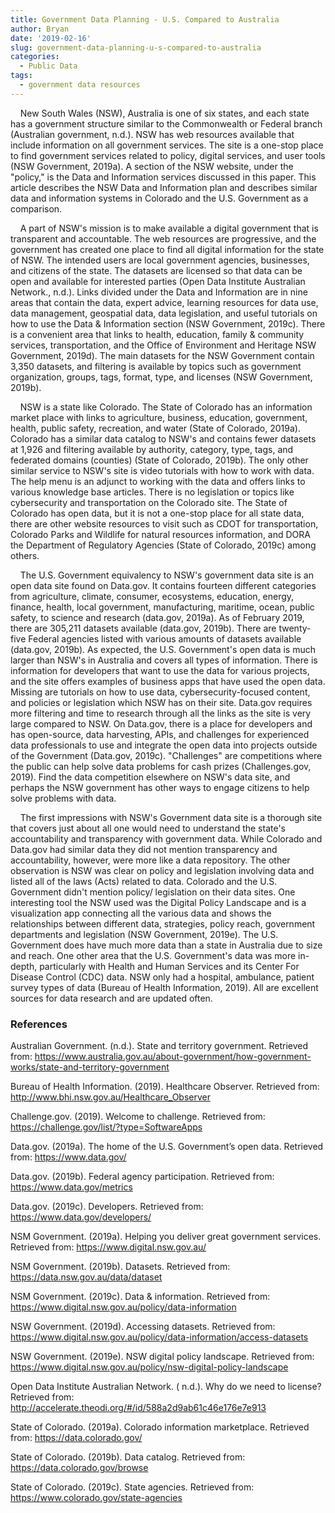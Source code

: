 ```yaml
---
title: Government Data Planning - U.S. Compared to Australia
author: Bryan
date: '2019-02-16'
slug: government-data-planning-u-s-compared-to-australia
categories:
  - Public Data
tags:
  - government data resources
---
```


&nbsp;&nbsp;&nbsp;&nbsp;New South Wales (NSW), Australia is one of six states, and each state has a government structure similar to the Commonwealth or Federal branch (Australian government, n.d.). NSW has web resources available that include information on all government services. The site is a one-stop place to find government services related to policy, digital services, and user tools (NSW Government, 2019a). A section of the NSW website, under the "policy," is the Data and Information services discussed in this paper. This article describes the NSW Data and Information plan and describes similar data and information systems in Colorado and the U.S. Government as a comparison.

&nbsp;&nbsp;&nbsp;&nbsp;A part of NSW's mission is to make available a digital government that is transparent and accountable. The web resources are progressive, and the government has created one place to find all digital information for the state of NSW. The intended users are local government agencies, businesses, and citizens of the state. The datasets are licensed so that data can be open and available for interested parties (Open Data Institute Australian Network., n.d.). Links divided under the Data and Information are in nine areas that contain the data, expert advice, learning resources for data use, data management, geospatial data, data legislation, and useful tutorials on how to use the Data & Information section (NSW Government, 2019c). There is a convenient area that links to health, education, family & community services, transportation, and the Office of Environment and Heritage NSW Government, 2019d). The main datasets for the NSW Government contain 3,350 datasets, and filtering is available by topics such as government organization, groups, tags, format, type, and licenses (NSW Government, 2019b).

&nbsp;&nbsp;&nbsp;&nbsp;NSW is a state like Colorado. The State of Colorado has an information market place with links to agriculture, business, education, government, health, public safety, recreation, and water (State of Colorado, 2019a). Colorado has a similar data catalog to NSW's and contains fewer datasets at 1,926 and filtering available by authority, category, type, tags, and federated domains (counties) (State of Colorado, 2019b). The only other similar service to NSW's site is video tutorials with how to work with data. The help menu is an adjunct to working with the data and offers links to various knowledge base articles. There is no legislation or topics like cybersecurity and transportation on the Colorado site. The State of Colorado has open data, but it is not a one-stop place for all state data, there are other website resources to visit such as CDOT for transportation, Colorado Parks and Wildlife for natural resources information, and DORA the Department of Regulatory Agencies (State of Colorado, 2019c) among others.

&nbsp;&nbsp;&nbsp;&nbsp;The U.S. Government equivalency to NSW's government data site is an open data site found on Data.gov. It contains fourteen different categories from agriculture, climate, consumer, ecosystems, education, energy, finance, health, local government, manufacturing, maritime, ocean, public safety, to science and research (data.gov, 2019a). As of February 2019, there are 305,211 datasets available (data.gov, 2019b). There are twenty-five Federal agencies listed with various amounts of datasets available (data.gov, 2019b). As expected, the U.S. Government's open data is much larger than NSW's in Australia and covers all types of information. There is information for developers that want to use the data for various projects, and the site offers examples of business apps that have used the open data. Missing are tutorials on how to use data, cybersecurity-focused content, and policies or legislation which NSW has on their site. Data.gov requires more filtering and time to research through all the links as the site is very large compared to NSW. On Data.gov, there is a place for developers and has open-source, data harvesting, APIs, and challenges for experienced data professionals to use and integrate the open data into projects outside of the Government (Data.gov, 2019c). "Challenges" are competitions where the public can help solve data problems for cash prizes (Challenges.gov, 2019). Find the data competition elsewhere on NSW's data site, and perhaps the NSW government has other ways to engage citizens to help solve problems with data.

&nbsp;&nbsp;&nbsp;&nbsp;The first impressions with NSW's Government data site is a thorough site that covers just about all one would need to understand the state's accountability and transparency with government data. While Colorado and Data.gov had similar data they did not mention transparency and accountability, however, were more like a data repository. The other observation is NSW was clear on policy and legislation involving data and listed all of the laws (Acts) related to data. Colorado and the U.S. Government didn't mention policy/ legislation on their data sites. One interesting tool the NSW used was the Digital Policy Landscape and is a visualization app connecting all the various data and shows the relationships between different data, strategies, policy reach, government departments and legislation (NSW Government, 2019e). The U.S. Government does have much more data than a state in Australia due to size and reach. One other area that the U.S. Government's data was more in-depth, particularly with Health and Human Services and its Center For Disease Control (CDC) data. NSW only had a hospital, ambulance, patient survey types of data (Bureau of Health Information, 2019). All are excellent sources for data research and are updated often.

### References

Australian Government. (n.d.). State and territory government. Retrieved from: https://www.australia.gov.au/about-government/how-government-works/state-and-territory-government

Bureau of Health Information. (2019). Healthcare Observer. Retrieved from: http://www.bhi.nsw.gov.au/Healthcare_Observer

Challenge.gov. (2019). Welcome to challenge. Retrieved from: https://challenge.gov/list/?type=SoftwareApps

Data.gov. (2019a). The home of the U.S. Government’s open data. Retrieved from: https://www.data.gov/

Data.gov. (2019b). Federal agency participation. Retrieved from: https://www.data.gov/metrics

Data.gov. (2019c). Developers. Retrieved from: https://www.data.gov/developers/

NSM Government. (2019a). Helping you deliver great government services. Retrieved from: https://www.digital.nsw.gov.au/

NSM Government. (2019b). Datasets. Retrieved from: https://data.nsw.gov.au/data/dataset

NSM Government. (2019c). Data & information. Retrieved from: https://www.digital.nsw.gov.au/policy/data-information

NSW Government. (2019d). Accessing datasets. Retrieved from: https://www.digital.nsw.gov.au/policy/data-information/access-datasets

NSW Government. (2019e). NSW digital policy landscape. Retrieved from: https://www.digital.nsw.gov.au/policy/nsw-digital-policy-landscape

Open Data Institute Australian Network. ( n.d.). Why do we need to license? Retrieved from: http://accelerate.theodi.org/#/id/588a2d9ab61c46e176e7e913

State of Colorado. (2019a). Colorado information marketplace. Retrieved from: https://data.colorado.gov/

State of Colorado. (2019b). Data catalog. Retrieved from: https://data.colorado.gov/browse

State of Colorado. (2019c). State agencies. Retrieved from: https://www.colorado.gov/state-agencies
